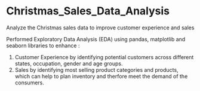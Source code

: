 # Christmas_Sales_Data_Analysis

Analyze the Christmas sales data to improve customer experience and sales

Performed Exploratory Data Analysis (EDA) using pandas, matplotlib and seaborn libraries to enhance :

1. Customer Experience by identifying potential customers across different states, occupation, gender and age groups.
2. Sales by identifying most selling product categories and products, which can help to plan inventory and therfore meet the demand of the consumers.

